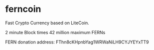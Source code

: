 # ferncoin
 Fast Crypto Currency based on LiteCoin.


2 minute Block times
42 million maximum FERNs 



FERN donation address: FThn8cKHpnbYag1WRWaNiLH9CYJYEYxTT9

